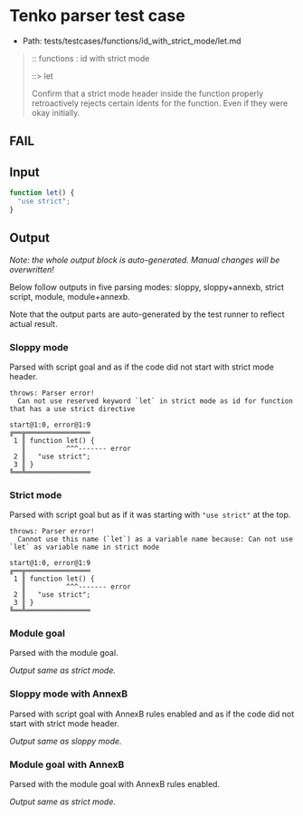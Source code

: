 # Tenko parser test case

- Path: tests/testcases/functions/id_with_strict_mode/let.md

> :: functions : id with strict mode
>
> ::> let
>
> Confirm that a strict mode header inside the function properly retroactively rejects certain idents for the function. Even if they were okay initially.

## FAIL

## Input

`````js
function let() {
  "use strict";
}
`````

## Output

_Note: the whole output block is auto-generated. Manual changes will be overwritten!_

Below follow outputs in five parsing modes: sloppy, sloppy+annexb, strict script, module, module+annexb.

Note that the output parts are auto-generated by the test runner to reflect actual result.

### Sloppy mode

Parsed with script goal and as if the code did not start with strict mode header.

`````
throws: Parser error!
  Can not use reserved keyword `let` in strict mode as id for function that has a use strict directive

start@1:0, error@1:9
╔══╦════════════════
 1 ║ function let() {
   ║          ^^^------- error
 2 ║   "use strict";
 3 ║ }
╚══╩════════════════

`````

### Strict mode

Parsed with script goal but as if it was starting with `"use strict"` at the top.

`````
throws: Parser error!
  Cannot use this name (`let`) as a variable name because: Can not use `let` as variable name in strict mode

start@1:0, error@1:9
╔══╦════════════════
 1 ║ function let() {
   ║          ^^^------- error
 2 ║   "use strict";
 3 ║ }
╚══╩════════════════

`````

### Module goal

Parsed with the module goal.

_Output same as strict mode._

### Sloppy mode with AnnexB

Parsed with script goal with AnnexB rules enabled and as if the code did not start with strict mode header.

_Output same as sloppy mode._

### Module goal with AnnexB

Parsed with the module goal with AnnexB rules enabled.

_Output same as strict mode._
